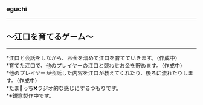 ### eguchi
___
## 〜江口を育てるゲーム〜  
___
*江口と会話をしながら、お金を溜めて江口を育てていきます。（作成中）  
*育てた江口で、他のプレイヤーの江口と競わせお金を貯めます。（作成中）  
*他のプレイヤーが会話した内容を江口が教えてくれたり、後ろに流れたりします。（作成中）  
*たま🥚っち❌ラジオ的な感じにするつもりです。  
*※鋭意製作中です。  
